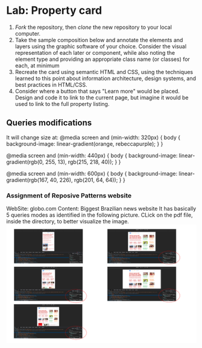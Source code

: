 # Lab: Property card

1. *Fork* the repository, then *clone* the new repository to your local computer.
2. Take the sample composition below and annotate the elements and layers using the graphic software of your choice. Consider the visual representation of each later or component, while also noting the element type and providing an appropriate class name (or classes) for each, at minimum
3. Recreate the card using semantic HTML and CSS, using the techniques learned to this point about information architecture, design systems, and best practices in HTML/CSS.
4. Consider where a button that says "Learn more" would be placed. Design and code it to link to the current page, but imagine it would be used to link to the full property listing.


## Queries modifications
It will change size at:
@media screen and (min-width: 320px) {
  body {
    background-image: linear-gradient(orange, rebeccapurple);
  }
}

@media screen and (min-width: 440px) {
	body { background-image: linear-gradient(rgb(0, 255, 13), rgb(215, 218, 40)); }
}

@media screen and (min-width: 600px) {
	body { background-image: linear-gradient(rgb(167, 40, 226), rgb(201, 64, 64)); }
}


### Assignment of Reposive Patterns website 
WebSite: globo.com
Content: Biggest Brazilian news website
It has basically 5 queries modes as identified in the following picture. 
CLick on the pdf file, inside the directory, to better visualize the image.
![Sample image](./queries.png)
 





